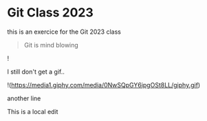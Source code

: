 # Git Class 2023
this is an exercice for the Git 2023 class

> Git is mind blowing

! [](https://media.tenor.com/bD9vHNiR1rQAAAAd/boom-mind-blown.gif)
 
I still don't get a gif..

!(https://media1.giphy.com/media/0NwSQpGY6ipgOSt8LL/giphy.gif)
 
another line

This is a local edit